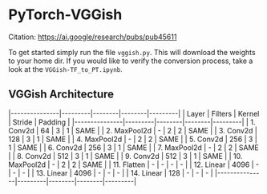 # PyTorch-VGGish
Citation: https://ai.google/research/pubs/pub45611

To get started simply run the file `vggish.py`. This will download the
weights to your home dir. If you would like to verify the conversion
process, take a look at the `VGGish-TF_to_PT.ipynb`.
## VGGish Architecture
|---------------|---------|--------|--------|---------|
| Layer         | Filters | Kernel | Stride | Padding |
|---------------|---------|--------|--------|---------|
| 1. Conv2d     | 64      | 3      | 1      | SAME    |
| 2. MaxPool2d  | -       | 2      | 2      | SAME    |
| 3. Conv2d     | 128     | 3      | 1      | SAME    |
| 4. MaxPool2d  | -       | 2      | 2      | SAME    |
| 5. Conv2d     | 256     | 3      | 1      | SAME    |
| 6. Conv2d     | 256     | 3      | 1      | SAME    |
| 7. MaxPool2d  | -       | 2      | 2      | SAME    |
| 8. Conv2d     | 512     | 3      | 1      | SAME    |
| 9. Conv2d     | 512     | 3      | 1      | SAME    |
| 10. MaxPool2d | -       | 2      | 2      | SAME    |
| 11. Flatten   | -       | -      | -      | -       |
| 12. Linear    | 4096    | -      | -      | -       |
| 13. Linear    | 4096    | -      | -      | -       |
| 14. Linear    | 128     | -      | -      | -       |
|---------------|---------|--------|--------|---------|

